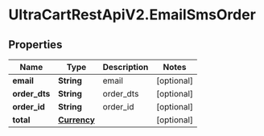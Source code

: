 # UltraCartRestApiV2.EmailSmsOrder

## Properties

Name | Type | Description | Notes
------------ | ------------- | ------------- | -------------
**email** | **String** | email | [optional] 
**order_dts** | **String** | order_dts | [optional] 
**order_id** | **String** | order_id | [optional] 
**total** | [**Currency**](Currency.md) |  | [optional] 


